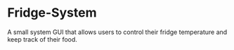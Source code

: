 # Fridge-System
A small system GUI that allows users to control their fridge temperature and keep track of their food.

